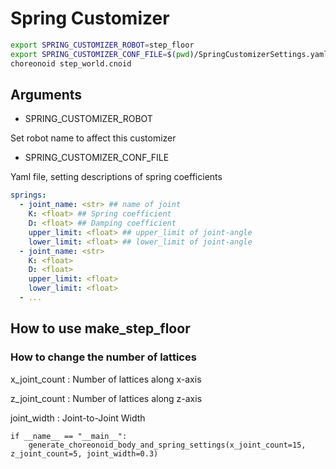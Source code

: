 
# Spring Customizer

``` bash
export SPRING_CUSTOMIZER_ROBOT=step_floor
export SPRING_CUSTOMIZER_CONF_FILE=$(pwd)/SpringCustomizerSettings.yaml
choreonoid step_world.cnoid
```

## Arguments

- SPRING_CUSTOMIZER_ROBOT

Set robot name to affect this customizer

- SPRING_CUSTOMIZER_CONF_FILE

Yaml file, setting descriptions of spring coefficients

``` yaml
springs:
  - joint_name: <str> ## name of joint
    K: <float> ## Spring coefficient
    D: <float> ## Damping coefficient
    upper_limit: <float> ## upper_limit of joint-angle
    lower_limit: <float> ## lower_limit of joint-angle
  - joint_name: <str>
    K: <float>
    D: <float>
    upper_limit: <float>
    lower_limit: <float>
  - ...
```

## How to use make_step_floor
### How to change the number of lattices
x_joint_count : Number of lattices along x-axis

z_joint_count : Number of lattices along z-axis

joint_width : Joint-to-Joint Width
```
if __name__ == "__main__":
    generate_choreonoid_body_and_spring_settings(x_joint_count=15, z_joint_count=5, joint_width=0.3)
```
